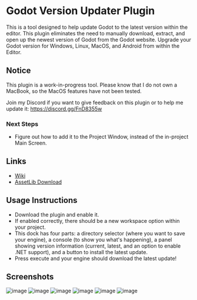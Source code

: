 # Godot Version Updater Plugin
This is a tool designed to help update Godot to the latest version within the editor. This plugin eliminates the need to manually download, extract, and open up the newest version of Godot from the Godot website. Upgrade your Godot version for Windows, Linux, MacOS, and Android from within the Editor.

## Notice 
This plugin is a work-in-progress tool. Please know that I do not own a MacBook, so the MacOS features have not been tested.

Join my Discord if you want to give feedback on this plugin or to help me update it: https://discord.gg/FnD8355w

### Next Steps
- Figure out how to add it to the Project Window, instead of the in-project Main Screen.

## Links
- [Wiki]()
- [AssetLib Download]()

## Usage Instructions 
- Download the plugin and enable it.
- If enabled correctly, there should be a new workspace option within your project.
- This dock has four parts: a directory selector (where you want to save your engine), a console (to show you what's happening), a panel showing version information (current, latest, and an option to enable .NET support), and a button to install the latest update.
- Press execute and your engine should download the latest update!

## Screenshots
![image](https://github.com/user-attachments/assets/d111bc3e-77bd-46ab-ae1a-9f7dea736770)
![image](https://github.com/user-attachments/assets/6f4bf482-6707-411c-aa1c-dc00a30b3f27)
![image](https://github.com/user-attachments/assets/f1173786-4426-4985-9123-0b178ebb45c4)
![image](https://github.com/user-attachments/assets/ce185d59-a382-445a-856a-fc88bd63f93a)
![image](https://github.com/user-attachments/assets/9b7bf4a7-cd8e-44ac-ba25-04e61e738f7f)
![image](https://github.com/user-attachments/assets/b3ac4882-2787-40e5-9399-b317ab45e3d5)



